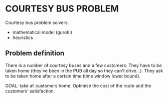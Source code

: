 # COURTESY BUS PROBLEM
Courtesy bus problem solvers:
- mathematical model (gurobi)
- heuristics
## Problem definition
There is a number of courtesy buses and a few customers. They have to be taken home 
(they've been in the PUB all day so they can't drive...).
They ask to be taken home after a certain time (time window lower bound).

GOAL: take all customers home. Optimise the cost of the route and the customers' satisfaction.